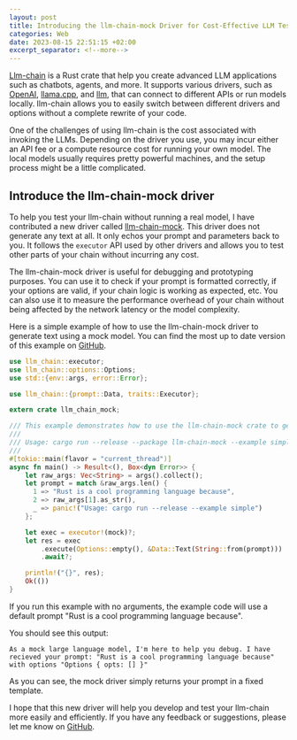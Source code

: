 ```yaml
---
layout: post
title: Introducing the llm-chain-mock Driver for Cost-Effective LLM Testing
categories: Web
date: 2023-08-15 22:51:15 +02:00
excerpt_separator: <!--more-->
---
```

[Llm-chain][llm-chain] is a Rust crate that help you create advanced LLM applications such as chatbots, agents, and more. It supports various drivers, such as [OpenAI][llm-chain-openai], [llama.cpp][llm-chain-llama], and [llm][llm-chain-local], that can connect to different APIs or run models locally. llm-chain allows you to easily switch between different drivers and options without a complete rewrite of your code.

One of the challenges of using llm-chain is the cost associated with invoking the LLMs. Depending on the driver you use, you may incur either an API fee or a compute resource cost for running your own model. The local models usually requires pretty powerful machines, and the setup process might be a little complicated.

<!--more-->

## Introduce the llm-chain-mock driver

To help you test your llm-chain without running a real model, I have contributed a new driver called [llm-chain-mock][llm-chain-mock]. This driver does not generate any text at all. It only echos your prompt and parameters back to you. It follows the `executor` API used by other drivers and allows you to test other parts of your chain without incurring any cost.

The llm-chain-mock driver is useful for debugging and prototyping purposes. You can use it to check if your prompt is formatted correctly, if your options are valid, if your chain logic is working as expected, etc. You can also use it to measure the performance overhead of your chain without being affected by the network latency or the model complexity.

Here is a simple example of how to use the llm-chain-mock driver to generate text using a mock model. You can find the most up to date version of this example on [GitHub][github-demo].

```rust
use llm_chain::executor;
use llm_chain::options::Options;
use std::{env::args, error::Error};

use llm_chain::{prompt::Data, traits::Executor};

extern crate llm_chain_mock;

/// This example demonstrates how to use the llm-chain-mock crate to generate text using a mock model.
///
/// Usage: cargo run --release --package llm-chain-mock --example simple
///
#[tokio::main(flavor = "current_thread")]
async fn main() -> Result<(), Box<dyn Error>> {
    let raw_args: Vec<String> = args().collect();
    let prompt = match &raw_args.len() {
      1 => "Rust is a cool programming language because",
      2 => raw_args[1].as_str(),
      _ => panic!("Usage: cargo run --release --example simple")
    };

    let exec = executor!(mock)?;
    let res = exec
        .execute(Options::empty(), &Data::Text(String::from(prompt)))
        .await?;

    println!("{}", res);
    Ok(())
}
```

If you run this example with no arguments, the example code will use a default prompt "Rust is a cool programming language because".

You should see this output:

```
As a mock large language model, I'm here to help you debug. I have recieved your prompt: "Rust is a cool programming language because" with options "Options { opts: [] }"
```

As you can see, the mock driver simply returns your prompt in a fixed template. 

I hope that this new driver will help you develop and test your llm-chain more easily and efficiently. If you have any feedback or suggestions, please let me know on [GitHub][llm-chain].

[llm-chain]: https://github.com/sobelio/llm-chain
[llm-chain-openai]: https://github.com/sobelio/llm-chain/tree/main/crates/llm-chain-openai
[llm-chain-llama]: https://github.com/sobelio/llm-chain/tree/main/crates/llm-chain-llama
[llm-chain-local]: https://github.com/sobelio/llm-chain/tree/main/crates/llm-chain-local
[llm-chain-mock]: https://github.com/sobelio/llm-chain/tree/main/crates/llm-chain-mock
[github-demo]: https://github.com/sobelio/llm-chain/blob/main/crates/llm-chain-mock/examples/simple.rs
